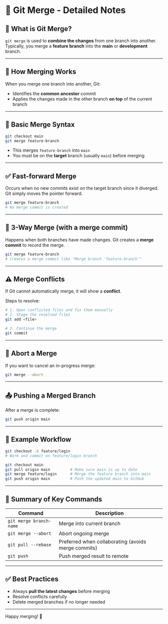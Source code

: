# 🔀 Git Merge - Detailed Notes

## 🔰 What is Git Merge?

`git merge` is used to **combine the changes** from one branch into another. Typically, you merge a **feature branch** into the **main** or **development** branch.

---

## 🧠 How Merging Works

When you merge one branch into another, Git:
- Identifies the **common ancestor** commit
- Applies the changes made in the other branch **on top** of the current branch

---

## 🔀 Basic Merge Syntax

```bash
git checkout main
git merge feature-branch
```

- This merges `feature-branch` into `main`
- You must be on the **target** branch (usually `main`) before merging

---

## ✅ Fast-forward Merge

Occurs when no new commits exist on the target branch since it diverged. Git simply moves the pointer forward.

```bash
git merge feature-branch
# No merge commit is created
```

---

## 🧩 3-Way Merge (with a merge commit)

Happens when both branches have made changes. Git creates a **merge commit** to record the merge.

```bash
git merge feature-branch
# Creates a merge commit like "Merge branch 'feature-branch'"
```

---

## ⚠️ Merge Conflicts

If Git cannot automatically merge, it will show a **conflict**.

Steps to resolve:

```bash
# 1. Open conflicted files and fix them manually
# 2. Stage the resolved files
git add <file>

# 3. Continue the merge
git commit
```

---

## 🧹 Abort a Merge

If you want to cancel an in-progress merge:

```bash
git merge --abort
```

---

## 📤 Pushing a Merged Branch

After a merge is complete:

```bash
git push origin main
```

---

## 📘 Example Workflow

```bash
git checkout -b feature/login
# Work and commit on feature/login branch

git checkout main
git pull origin main         # Make sure main is up to date
git merge feature/login      # Merge the feature branch into main
git push origin main         # Push the updated main to GitHub
```

---

## 📝 Summary of Key Commands

| Command                      | Description                                  |
|-----------------------------|----------------------------------------------|
| `git merge branch-name`     | Merge into current branch                    |
| `git merge --abort`         | Abort ongoing merge                          |
| `git pull --rebase`         | Preferred when collaborating (avoids merge commits) |
| `git push`                  | Push merged result to remote                 |

---

## ✅ Best Practices

- Always **pull the latest changes** before merging
- Resolve conflicts carefully
- Delete merged branches if no longer needed

---

Happy merging! 🔀